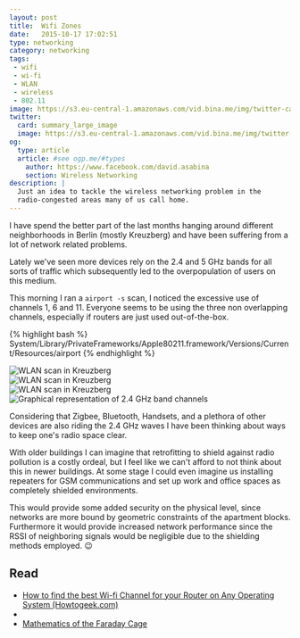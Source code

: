 ```yaml
---
layout: post
title:  Wifi Zones
date:   2015-10-17 17:02:51
type: networking
category: networking
tags:
 - wifi
 - wi-fi
 - WLAN
 - wireless
 - 802.11
image: https://s3.eu-central-1.amazonaws.com/vid.bina.me/img/twitter-cards/es6const_thumb.png
twitter:
  card: summary_large_image
  image: https://s3.eu-central-1.amazonaws.com/vid.bina.me/img/twitter-cards/es6const1.png
og:
  type: article
  article: #see ogp.me/#types
    author: https://www.facebook.com/david.asabina
    section: Wireless Networking
description: |
  Just an idea to tackle the wireless networking problem in the
  radio-congested areas many of us call home.
---
```


I have spend the better part of the last months hanging around different 
neighborhoods in Berlin (mostly Kreuzberg) and have been suffering from a lot
of network related problems.

Lately we've seen more devices rely on the 2.4 and 5 GHz bands for all sorts of
traffic which subsequently led to the overpopulation of users on this medium.

This morning I ran a `airport -s` scan, I noticed the excessive use of channels
1, 6 and 11. Everyone seems to be using the three non overlapping channels,
especially if routers are just used out-of-the-box.

{% highlight bash %}
System/Library/PrivateFrameworks/Apple80211.framework/Versions/Current/Resources/airport
{% endhighlight %}

<div class="element image animate">
  <img src="https://s3.eu-central-1.amazonaws.com/vid.bina.me/img/screenshots/wlanscankreuzberg1.png" alt="WLAN scan in Kreuzberg" >
</div>

<div class="element image">
  <img src="https://s3.eu-central-1.amazonaws.com/vid.bina.me/img/screenshots/wlanscankreuzberg2.png" alt="WLAN scan in Kreuzberg" >
</div>

<div class="element image">
  <img src="https://s3.eu-central-1.amazonaws.com/vid.bina.me/img/screenshots/wlanscanguikreuzberg.png" alt="WLAN scan in Kreuzberg" >
</div>


<div class="element image light">
  <img src="https://upload.wikimedia.org/wikipedia/commons/thumb/8/8c/2.4_GHz_Wi-Fi_channels_%28802.11b%2Cg_WLAN%29.svg/720px-2.4_GHz_Wi-Fi_channels_%28802.11b%2Cg_WLAN%29.svg.png" alt="Graphical representation of 2.4 GHz band channels">
</div>

Considering that Zigbee, Bluetooth, Handsets, and a plethora of other devices
are also riding the 2.4 GHz waves I have been thinking about ways to keep one's
radio space clear.

With older buildings I can imagine that retrofitting to shield against radio
pollution is a costly ordeal, but I feel like we can't afford to not think
about this in newer buildings. At some stage I could even imagine us installing
repeaters for GSM communications and set up work and office spaces as
completely shielded environments.

This would provide some added security on the physical level, since networks
are more bound by geometric constraints of the apartment blocks. Furthermore it
would provide increased network performance since the RSSI of neighboring
signals would be negligible due to the shielding methods employed. :wink:


## Read


 - [How to find the best Wi-fi Channel for your Router on Any Operating System (Howtogeek.com)](http://www.howtogeek.com/197268/how-to-find-the-best-wi-fi-channel-for-your-router-on-any-operating-system/)
 - [](http://www.letstalk-tech.com/how-to-access-the-wifi-scanner-in-mac-os-x-yosemite/)
 - [Mathematics of the Faraday Cage](https://people.maths.ox.ac.uk/trefethen/chapman_hewett_trefethen.pdf)
